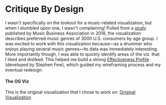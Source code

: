 # Critique By Design

I wasn't specifically on the lookout for a music-related visualization, but when I stumbled upon one, I wasn't complaining! 
Pulled from a [study](https://www.statista.com/statistics/253915/favorite-music-genres-in-the-us/) published by Music Business Association in 2018, the visualization describes preferred music genres of 3000 U.S. consumers by age group. I was excited to work with this visualization because—as a drummer who enjoys playing several music genres—its data was immediately interesting. More importantly though, I was able to quickly identify areas of the viz. that I liked and disliked. This helped me build a strong [Effectiveness Profile](http://www.perceptualedge.com/articles/visual_business_intelligence/data_visualization_effectiveness_profile.pdf) (developed by Stephen Few), which guided my wireframing process and my eventual redesign.

#### The OG Viz
This is the original visualization that I chose to work on:
[Original Visualization](statistic_id253915_favorite-music-genres-in-the-us-2018-by-age.png)




<div class="flourish-embed flourish-chart" data-src="visualisation/7297647"><script src="https://public.flourish.studio/resources/embed.js"></script></div>
